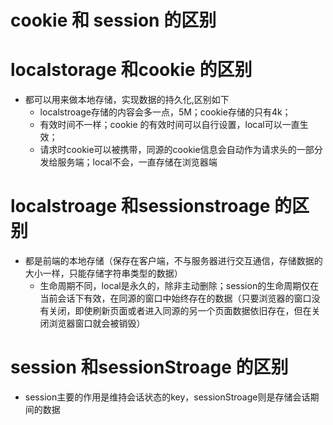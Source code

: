 # cookie 和 session 的区别
# localstorage 和cookie 的区别
+ 都可以用来做本地存储，实现数据的持久化,区别如下
    + localstroage存储的内容会多一点，5M；cookie存储的只有4k；
    + 有效时间不一样；cookie 的有效时间可以自行设置，local可以一直生效；
    + 请求时cookie可以被携带，同源的cookie信息会自动作为请求头的一部分发给服务端；local不会，一直存储在浏览器端
# localstroage 和sessionstroage 的区别
+ 都是前端的本地存储（保存在客户端，不与服务器进行交互通信，存储数据的大小一样，只能存储字符串类型的数据）
    + 生命周期不同，local是永久的，除非主动删除；session的生命周期仅在当前会话下有效，在同源的窗口中始终存在的数据（只要浏览器的窗口没有关闭，即使刷新页面或者进入同源的另一个页面数据依旧存在，但在关闭浏览器窗口就会被销毁）
# session 和sessionStroage 的区别
+ session主要的作用是维持会话状态的key，sessionStroage则是存储会话期间的数据